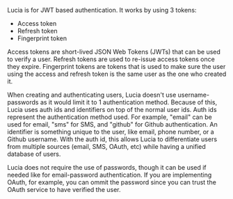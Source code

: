 Lucia is for JWT based authentication. It works by using 3 tokens:

-   Access token
-   Refresh token
-   Fingerprint token

Access tokens are short-lived JSON Web Tokens (JWTs) that can be used to verify a user. Refresh tokens are used to re-issue access tokens once they expire. Fingerprint tokens are tokens that is used to make sure the user using the access and refresh token is the same user as the one who created it.

When creating and authenticating users, Lucia doesn't use username-passwords as it would limit it to 1 authentication method. Because of this, Lucia uses auth ids and identifiers on top of the normal user ids. Auth ids represent the authentication method used. For example, "email" can be used for email, "sms" for SMS, and "github" for Github authentication. An identifier is something unique to the user, like email, phone number, or a Github username. With the auth id, this allows Lucia to differentiate users from multiple sources (email, SMS, OAuth, etc) while having a unified database of users.

Lucia does not require the use of passwords, though it can be used if needed like for email-password authentication. If you are implementing OAuth, for example, you can ommit the password since you can trust the OAuth service to have verified the user.